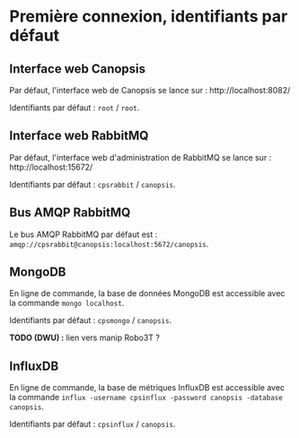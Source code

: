 # Première connexion, identifiants par défaut

## Interface web Canopsis

Par défaut, l'interface web de Canopsis se lance sur : http://localhost:8082/

Identifiants par défaut : `root` / `root`.

## Interface web RabbitMQ

Par défaut, l'interface web d'administration de RabbitMQ se lance sur : http://localhost:15672/

Identifiants par défaut : `cpsrabbit` / `canopsis`.

## Bus AMQP RabbitMQ

Le bus AMQP RabbitMQ par défaut est : `amqp://cpsrabbit@canopsis:localhost:5672/canopsis`.

## MongoDB

En ligne de commande, la base de données MongoDB est accessible avec la commande `mongo localhost`.

Identifiants par défaut : `cpsmongo` / `canopsis`.

**TODO (DWU) :** lien vers manip Robo3T ?

## InfluxDB

En ligne de commande, la base de métriques InfluxDB est accessible avec la commande `influx -username cpsinflux -password canopsis -database canopsis`.

Identifiants par défaut : `cpsinflux` / `canopsis`.